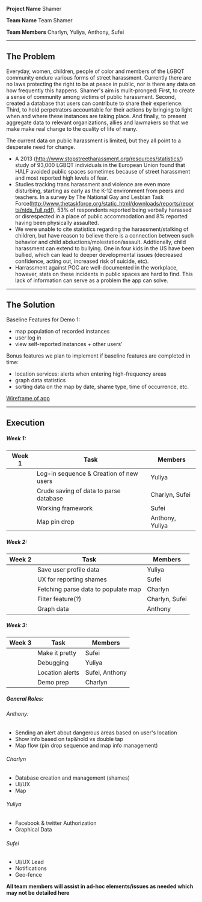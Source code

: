 
**Project Name**  Shamer

**Team Name**  Team Shamer

**Team Members**  Charlyn, Yuliya, Anthony, Sufei


---


## The Problem 

Everyday, women, children, people of color and members of the LGBQT community endure various forms of street harassment. Currently there are no laws protecting the right to be at peace in public, nor is there any data on how frequently this happens. Shamer's aim is mulit-pronged: First, to create a sense of community among victims of public harassment. Second, created a database that users can contribute to share their experience. Third, to hold perpetrators accountable for their actions by bringing to light when and where these instances are taking place. And finally, to present aggregate data to relevant organizations, allies and lawmakers so that we make make real change to the quality of life of many.

The current data on public harassment is limited, but they all point to a desperate need for change. 
  - A 2013 (http://www.stopstreetharassment.org/resources/statistics/) study of 93,000 LGBQT individuals in the European Union found that HALF avoided public spaces sometimes because of street harassment and most reported high levels of fear.
  - Studies tracking trans harassment and violence are even more disturbing, starting as early as the K-12 environment from peers and teachers. In a survey by The National Gay and Lesbian Task Force(http://www.thetaskforce.org/static_html/downloads/reports/reports/ntds_full.pdf),  53% of respondents reported being verbally harassed or disrespected in a place of public accommodation and 8% reported having been physically assaulted.
  - We were unable to cite statistics regarding the harassment/stalking of children, but have reason to believe there is a connection between such behavior and child abductions/molestation/assault. Addtionally, child harassment can extend to bullying. One in four kids in the US have been bullied, which can lead to deeper developmental issues (decreased confidence, acting out, increased risk of suicide, etc).
  - Harrassment against POC are well-documented in the workplace, however, stats on these incidents in public spaces are hard to find. This lack of information can serve as a problem the app can solve.

---

## The Solution 

Baseline Features for Demo 1:
  * map population of recorded instances
  * user log in
  * view self-reported instances + other users'

Bonus features we plan to implement if baseline features are completed in time:
  * location services: alerts when entering high-frequency areas
  * graph data statistics
  * sorting data on the map by date, shame type, time of occurrence, etc.

[Wireframe of app](https://marvelapp.com/67cd77)

---

## Execution

##### Week 1: 
| Week 1 | Task                                    | Members         |
|--------|-----------------------------------------|-----------------|
|        | Log-in sequence & Creation of new users | Yuliya          |
|        | Crude saving of data to parse database  | Charlyn, Sufei  |
|        | Working framework                       | Sufei           |
|        | Map pin drop                            | Anthony, Yuliya |

##### Week 2: 
| Week 2 | Task                                | Members        |
|--------|-------------------------------------|----------------|
|        | Save user profile data              | Yuliya         |
|        | UX for reporting shames             | Sufei          |
|        | Fetching parse data to populate map | Charlyn        |
|        | Filter feature(?)                   | Charlyn, Sufei |
|        | Graph data                          | Anthony        |

##### Week 3: 
| Week 3 | Task            | Members        |
|--------|-----------------|----------------|
|        | Make it pretty  | Sufei          |
|        | Debugging       | Yuliya         |
|        | Location alerts | Sufei, Anthony |
|        | Demo prep       | Charlyn        |
  
##### General Roles: 
###### Anthony: 
* Sending an alert about dangerous areas based on user's location
* Show info based on tap&hold vs double tap
* Map flow (pin drop sequence and map info management)

###### Charlyn
* Database creation and management (shames)
* UI/UX
* Map

###### Yuliya
* Facebook & twitter Authorization
* Graphical Data

###### Sufei
* UI/UX Lead
* Notifications
* Geo-fence

**All team members will assist in ad-hoc elements/issues as needed which may not be detailed here**
